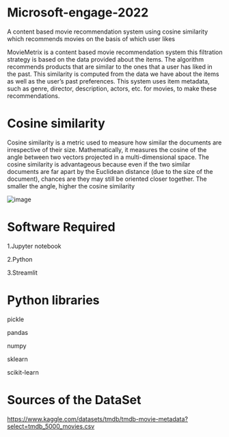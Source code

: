 # Microsoft-engage-2022
A content based movie recommendation system  using cosine similarity which recommends movies on the basis of which user likes

MovieMetrix is a content based movie recommendation system this filtration strategy is based on the data provided about the items. The algorithm recommends products that are similar to the ones that a user has liked in the past. This similarity is computed from the data we have about the items as well as the user’s past preferences.
This system uses item metadata, such as genre, director, description, actors, etc. for movies, to make these recommendations.

# Cosine similarity
Cosine similarity is a metric used to measure how similar the documents are irrespective of their size. Mathematically, it measures the cosine of the angle between two vectors projected in a multi-dimensional space. The cosine similarity is advantageous because even if the two similar documents are far apart by the Euclidean distance (due to the size of the document), chances are they may still be oriented closer together. The smaller the angle, higher the cosine similarity

![image](https://user-images.githubusercontent.com/80450709/170872136-3d6b67bb-774d-4d15-9d42-ff0c772ebd4b.png)

# Software Required
1.Jupyter notebook

2.Python

3.Streamlit

# Python libraries
pickle

pandas

numpy

sklearn

scikit-learn

# Sources of the DataSet
https://www.kaggle.com/datasets/tmdb/tmdb-movie-metadata?select=tmdb_5000_movies.csv





